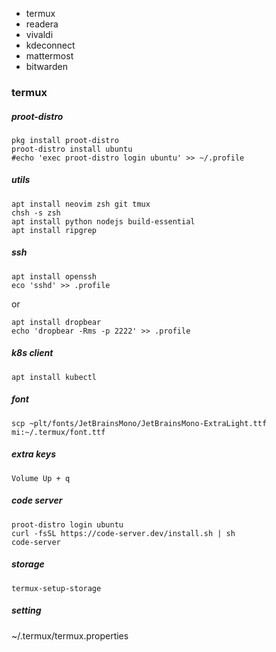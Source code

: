 - termux
- readera
- vivaldi
- kdeconnect
- mattermost
- bitwarden

### termux
##### proot-distro
```
pkg install proot-distro
proot-distro install ubuntu
#echo 'exec proot-distro login ubuntu' >> ~/.profile
```
##### utils
```
apt install neovim zsh git tmux
chsh -s zsh
apt install python nodejs build-essential
apt install ripgrep
```

##### ssh
```
apt install openssh
eco 'sshd' >> .profile
```
or
```
apt install dropbear
echo 'dropbear -Rms -p 2222' >> .profile
```
##### k8s client
```
apt install kubectl
```

##### font
```
scp ~plt/fonts/JetBrainsMono/JetBrainsMono-ExtraLight.ttf mi:~/.termux/font.ttf
```

##### extra keys
`Volume Up + q`

##### code server
```
proot-distro login ubuntu
curl -fsSL https://code-server.dev/install.sh | sh
code-server
```
##### storage
```
termux-setup-storage
```

##### setting
~/.termux/termux.properties
